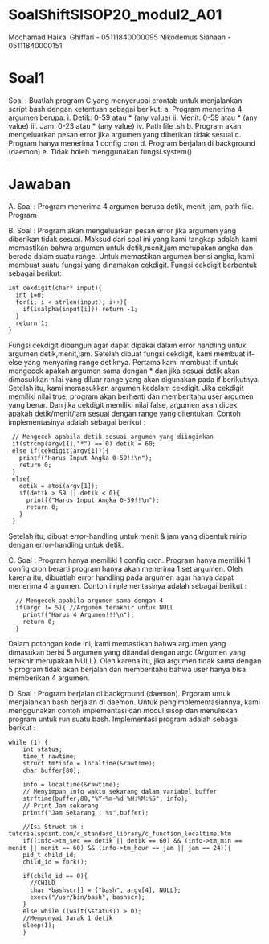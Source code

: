 # SoalShiftSISOP20_modul2_A01

Mochamad Haikal Ghiffari - 05111840000095
Nikodemus Siahaan - 05111840000151

# Soal1

Soal : Buatlah program C yang menyerupai crontab untuk menjalankan script bash dengan
ketentuan sebagai berikut:
a. Program menerima 4 argumen berupa:
i. Detik: 0-59 atau * (any value)
ii. Menit: 0-59 atau * (any value)
iii. Jam: 0-23 atau * (any value)
iv. Path file .sh
b. Program akan mengeluarkan pesan error jika argumen yang diberikan tidak sesuai
c. Program hanya menerima 1 config cron
d. Program berjalan di background (daemon)
e. Tidak boleh menggunakan fungsi system()

# Jawaban

A. Soal : Program menerima 4 argumen berupa detik, menit, jam, path file.
Program

B. Soal : Program akan mengeluarkan pesan error jika argumen yang diberikan tidak sesuai.
Maksud dari soal ini yang kami tangkap adalah kami memastikan bahwa argumen untuk detik,menit,jam merupakan angka dan berada dalam suatu range. Untuk memastikan argumen berisi angka, kami membuat suatu fungsi yang dinamakan cekdigit. Fungsi cekdigit berbentuk sebagai berikut:
```
int cekdigit(char* input){
  int i=0;
  for(i; i < strlen(input); i++){
    if(isalpha(input[i])) return -1;
  }
  return 1;
}
```
Fungsi cekdigit dibangun agar dapat dipakai dalam error handling untuk argumen detik,menit,jam. Setelah dibuat fungsi cekdigit, kami membuat if-else yang menyaring range detiknya. Pertama kami membuat if untuk mengecek apakah argumen sama dengan * dan jika sesuai detik akan dimasukkan nilai yang diluar range yang akan digunakan pada if berikutnya. Setelah itu, kami memasukkan argumen kedalam cekdigit. Jika cekdigit memiliki nilai true, program akan berhenti dan memberitahu user argumen yang benar. Dan jika cekdigit memiliki nilai false, argumen akan dicek apakah detik/menit/jam sesuai dengan range yang ditentukan. Contoh implementasinya adalah sebagai berikut : 
 ```
  // Mengecek apabila detik sesuai argumen yang diinginkan
  if(strcmp(argv[1],"*") == 0) detik = 60;
  else if(cekdigit(argv[1])){
    printf("Harus Input Angka 0-59!!\n");
    return 0;
  }
  else{
    detik = atoi(argv[1]);
    if(detik > 59 || detik < 0){
      printf("Harus Input Angka 0-59!!\n");
      return 0;
    }
  }
```
Setelah itu, dibuat error-handling untuk menit & jam yang dibentuk mirip dengan error-handling untuk detik.

C. Soal : Program hanya memiliki 1 config cron.
Program hanya memiliki 1 config cron berarti program hanya akan menerima 1 set argumen. Oleh karena itu, dibuatlah error handling pada argumen agar hanya dapat menerima 4 argumen. Contoh implementasinya adalah sebagai berikut :
```
  // Mengecek apabila argumen sama dengan 4
  if(argc != 5){ //Argumen terakhir untuk NULL
    printf("Harus 4 Argumen!!!\n");
    return 0;
  }
```
Dalam potongan kode ini, kami memastikan bahwa argumen yang dimasukan berisi 5 argumen yang ditandai dengan argc (Argumen yang terakhir merupakan NULL). Oleh karena itu, jika argumen tidak sama dengan 5 program tidak akan berjalan dan memberitahu bahwa user hanya bisa memberikan 4 argumen.

D. Soal : Program berjalan di background (daemon).
Prgoram untuk menjalankan bash berjalan di daemon. Untuk pengimplementasiannya, kami menggunakan contoh implementasi dari modul sisop dan menuliskan program untuk run suatu bash. Implementasi program adalah sebagai berikut :
```
while (1) {
    int status;
    time_t rawtime;
    struct tm*info = localtime(&rawtime);
    char buffer[80];

    info = localtime(&rawtime);
    // Menyimpan info waktu sekarang dalam variabel buffer
    strftime(buffer,80,"%Y-%m-%d_%H:%M:%S", info);
    // Print Jam sekarang
    printf("Jam Sekarang : %s",buffer);

    //Isi Struct tm : tutorialspoint.com/c_standard_library/c_function_localtime.htm
    if((info->tm_sec == detik || detik == 60) && (info->tm_min == menit || menit == 60) && (info->tm_hour == jam || jam == 24)){
	pid_t child_id;
	child_id = fork();

	if(child_id == 0){
	  //CHILD
	  char *bashscr[] = {"bash", argv[4], NULL};
	  execv("/usr/bin/bash", bashscr);
	}
	else while ((wait(&status)) > 0);
	//Mempunyai Jarak 1 detik
	sleep(1);
    }
```
